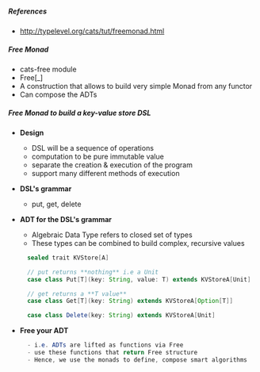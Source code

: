 ##### References
- http://typelevel.org/cats/tut/freemonad.html


##### Free Monad
- cats-free module
- Free[_]
- A construction that allows to build very simple Monad from any functor
- Can compose the ADTs


##### Free Monad to build a key-value store DSL
- **Design**
  - DSL will be a sequence of operations
  - computation to be pure immutable value
  - separate the creation & execution of the program
  - support many different methods of execution
- **DSL's grammar**
  - put, get, delete
- **ADT for the DSL's grammar**
  - Algebraic Data Type refers to closed set of types
  - These types can be combined to build complex, recursive values

  ```java
    sealed trait KVStore[A]

    // put returns **nothing** i.e a Unit
    case class Put[T](key: String, value: T) extends KVStoreA[Unit]

    // get returns a **T value**
    case class Get[T](key: String) extends KVStoreA[Option[T]]

    case class Delete(key: String) extends KVStoreA[Unit]
  ```

- **Free your ADT**

  ```java
    - i.e. ADTs are lifted as functions via Free
    - use these functions that return Free structure
    - Hence, we use the monads to define, compose smart algorithms
  ```
